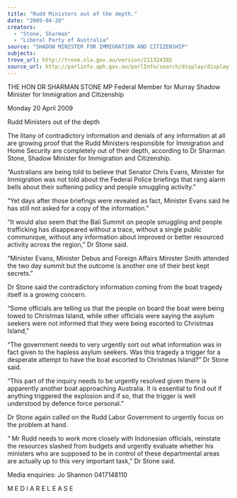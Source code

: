 ```yaml
---
title: "Rudd Ministers out of the depth."
date: "2009-04-20"
creators:
  - "Stone, Sharman"
  - "Liberal Party of Australia"
source: "SHADOW MINISTER FOR IMMIGRATION AND CITIZENSHIP"
subjects:
trove_url: http://trove.nla.gov.au/version/211324392
source_url: http://parlinfo.aph.gov.au/parlInfo/search/display/display.w3p;query=Id%3A%22media/pressrel/6VBT6%22
---
```


 

 

 THE HON DR SHARMAN STONE MP  Federal Member for Murray  Shadow Minister for Immigration and Citizenship   

 

 Monday 20 April 2009 

 Rudd Ministers out of the depth  

 

 The litany of contradictory information and denials of any information at all are growing proof that the  Rudd Ministers responsible for Immigration and Home Security are completely out of their depth,  according to Dr Sharman Stone, Shadow Minister for Immigration and Citizenship.   

 “Australians are being told to believe that Senator Chris Evans, Minister for Immigration was not told  about the Federal Police briefings that rang alarm bells about their softening policy and people smuggling  activity.”   

 “Yet days after those briefings were revealed as fact, Minister Evans said he has still not asked for a copy  of the information.”    

 “It would also seem that the Bali Summit on people smuggling and people trafficking has disappeared  without a trace, without a single public communique, without any information about improved or better  resourced activity across the region,” Dr Stone said.   

 “Minister Evans, Minister Debus and  Foreign Affairs Minister Smith attended the two day summit but the  outcome is another one of their best kept secrets.”    

 Dr Stone said the contradictory information coming from the boat tragedy itself is a growing concern.    

 “Some officials are telling us that the people on board the boat were being towed to Christmas Island,  while other officials were saying the asylum seekers were not informed that they were being escorted to  Christmas Island,”    

 “The government needs to very urgently sort out what information was in fact given to the hapless  asylum seekers. Was this tragedy a trigger for a desperate attempt to have the boat escorted to Christmas  Island?” Dr Stone said.   

 “This part of the inquiry needs to be urgently resolved given there is apparently another boat approaching  Australia.  It is essential to find out if anything triggered the explosion and if so, that the trigger is well  understood by defence force personal.”   

 Dr Stone again called on the Rudd Labor Government to urgently focus on the problem at hand.   

 “ Mr Rudd needs to work more closely with Indonesian officials, reinstate the resources slashed from  budgets and urgently evaluate whether his ministers who are supposed  to be in control of these  departmental areas are actually up to this very important task,” Dr Stone said.   

 

 Media enquiries: Jo Shannon 0417148110 

 M E D I A     R E L E A S E  

